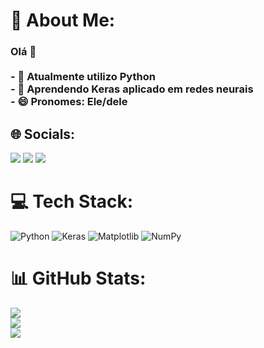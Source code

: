 # 💫 About Me:
### Olá 👋<br><br>- 🔭 Atualmente utilizo Python<br>- 🌱 Aprendendo Keras aplicado em redes neurais<br>- 😄 Pronomes: Ele/dele


## 🌐 Socials:
<div>
  <a href="https://instagram.com/gabrielhpb_" target="_blank"><img src="https://img.shields.io/badge/-Instagram-%23E4405F?style=for-the-badge&logo=instagram&logoColor=white" target="_blank"></a>
  <a href = "gabrielholanda890@gmail.com"><img src="https://img.shields.io/badge/-Gmail-%23333?style=for-the-badge&logo=gmail&logoColor=white" target="_blank"></a>
  <a href="https://www.linkedin.com/in/holandagabriel/" target="_blank"><img src="https://img.shields.io/badge/-LinkedIn-%230077B5?style=for-the-badge&logo=linkedin&logoColor=white" target="_blank"></a>   
</div>

# 💻 Tech Stack:
![Python](https://img.shields.io/badge/python-3670A0?style=for-the-badge&logo=python&logoColor=ffdd54) ![Keras](https://img.shields.io/badge/Keras-%23D00000.svg?style=for-the-badge&logo=Keras&logoColor=white) ![Matplotlib](https://img.shields.io/badge/Matplotlib-%23ffffff.svg?style=for-the-badge&logo=Matplotlib&logoColor=black) ![NumPy](https://img.shields.io/badge/numpy-%23013243.svg?style=for-the-badge&logo=numpy&logoColor=white)
# 📊 GitHub Stats:
![](https://github-readme-stats.vercel.app/api?username=gab-holanda&theme=gotham&hide_border=false&include_all_commits=true&count_private=false)<br/>
![](https://github-readme-streak-stats.herokuapp.com/?user=gab-holanda&theme=gotham&hide_border=false)<br/>
![](https://github-readme-stats.vercel.app/api/top-langs/?username=gab-holanda&theme=gotham&hide_border=false&include_all_commits=true&count_private=false&layout=compact)


